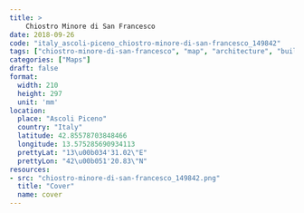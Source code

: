 ```yaml
---
title: > 
    Chiostro Minore di San Francesco
date: 2018-09-26
code: "italy_ascoli-piceno_chiostro-minore-di-san-francesco_149842"
tags: ["chiostro-minore-di-san-francesco", "map", "architecture", "buildings", "Ascoli Piceno", "Italy"]
categories: ["Maps"]
draft: false
format:
  width: 210
  height: 297
  unit: 'mm'
location:
  place: "Ascoli Piceno"
  country: "Italy"
  latitude: 42.85578703848466
  longitude: 13.575285690934113
  prettyLat: "13\u00b034'31.02\"E"
  prettyLon: "42\u00b051'20.83\"N"
resources:
- src: "chiostro-minore-di-san-francesco_149842.png"
  title: "Cover"
  name: cover
---
```

